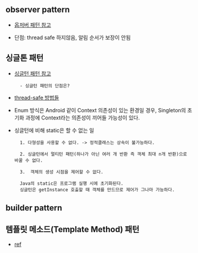 

## observer pattern

- [옵저버 패턴 참고](https://velog.io/@haero_kim/%EC%98%B5%EC%A0%80%EB%B2%84-%ED%8C%A8%ED%84%B4-%EA%B0%9C%EB%85%90-%EB%96%A0%EB%A8%B9%EC%97%AC%EB%93%9C%EB%A6%BD%EB%8B%88%EB%8B%A4)

- 단점: thread safe 하지않음, 알림 순서가 보장이 안됨

## 싱글톤 패턴

- [싱글턴 패턴 참고](https://velog.io/@haero_kim/%ED%98%B9%EC%8B%9C-%EC%8B%B1%EA%B8%80%ED%86%A4%EC%9D%B4%EC%84%B8%EC%9A%94-%EC%A0%80%EB%8A%94-%EB%B2%99%EA%B8%80%ED%86%A4%EC%9D%B4%EC%97%90%EC%9A%94-%E3%85%8B%E3%85%8B%E3%85%8B)

        - 싱글턴 패턴의 단점은?

- [thread-safe 방법들](https://seunghyunson.tistory.com/28)

- Enum 방식은 Android 같이 Context 의존성이 있는 환경일 경우, Singleton의 초기화 과정에 Context라는 의존성이 끼어들 가능성이 있다.

- 싱글턴에 비해 static은 할 수 없는 일

        1. 다형성을 사용할 수 없다. -> 정적클래스는 상속이 불가능하다.

        2. 싱글턴에서 멀티턴 패턴(하나가 아닌 여러 개 반환 즉 객체 최대 n개 반환)으로 바꿀 수 없다.

        3.  객체의 생성 시점을 제어할 수 없다.

        Java의 static은 프로그램 실행 시에 초기화된다.
        싱글턴은 getInstance 호출할 때 객체를 만드므로 제어가 그나마 가능하다.


## builder pattern


## 템플릿 메소드(Template Method) 패턴

- [ref](https://goodgid.github.io/What-is-Template-Method-Pattern/)